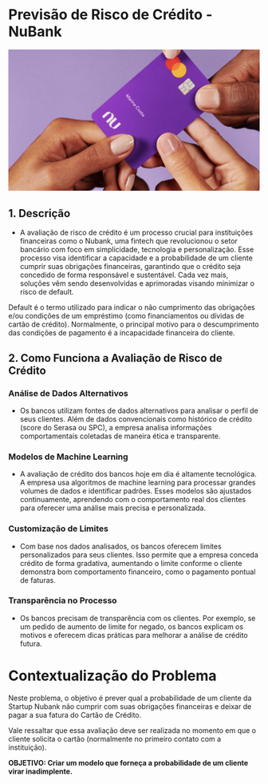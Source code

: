 # Previsão de Risco de Crédito - NuBank

![cartao_nubank](images/cartao-nubank.jpg)

## 1. Descrição 

- A avaliação de risco de crédito é um processo crucial para instituições financeiras como o Nubank, uma fintech que revolucionou o setor bancário com foco em simplicidade, tecnologia e personalização. Esse processo visa identificar a capacidade e a probabilidade de um cliente cumprir suas obrigações financeiras, garantindo que o crédito seja concedido de forma responsável e sustentável.
Cada vez mais, soluções vêm sendo desenvolvidas e aprimoradas visando minimizar o risco de default.

Default é o termo utilizado para indicar o não cumprimento das obrigações e/ou condições de um empréstimo (como financiamentos ou dívidas de cartão de crédito). Normalmente, o principal motivo para o descumprimento das condições de pagamento é a incapacidade financeira do cliente.

## 2. Como Funciona a Avaliação de Risco de Crédito

### Análise de Dados Alternativos

- Os bancos utilizam fontes de dados alternativos para analisar o perfil de seus clientes. Além de dados convencionais como histórico de crédito (score do Serasa ou SPC), a empresa analisa informações comportamentais coletadas de maneira ética e transparente.

### Modelos de Machine Learning

- A avaliação de crédito dos bancos hoje em dia é altamente tecnológica. A empresa usa algoritmos de machine learning para processar grandes volumes de dados e identificar padrões. Esses modelos são ajustados continuamente, aprendendo com o comportamento real dos clientes para oferecer uma análise mais precisa e personalizada.

### Customização de Limites

- Com base nos dados analisados, os bancos oferecem limites personalizados para seus clientes. Isso permite que a empresa conceda crédito de forma gradativa, aumentando o limite conforme o cliente demonstra bom comportamento financeiro, como o pagamento pontual de faturas.

### Transparência no Processo

- Os bancos precisam de transparência com os clientes. Por exemplo, se um pedido de aumento de limite for negado, os bancos explicam os motivos e oferecem dicas práticas para melhorar a análise de crédito futura.

# Contextualização do Problema

Neste problema, o objetivo é prever qual a probabilidade de um cliente da Startup Nubank não cumprir com suas obrigações financeiras e deixar de pagar a sua fatura do Cartão de Crédito.

Vale ressaltar que essa avaliação deve ser realizada no momento em que o cliente solicita o cartão (normalmente no primeiro contato com a instituição).

**OBJETIVO: Criar um modelo que forneça a probabilidade de um cliente virar inadimplente.**
